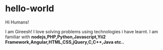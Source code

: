 # hello-world

Hi Humans!

I am Gireesh! I love solving problems using technologies i have learnt. I am familiar with **nodejs,PHP,Python,Javascript,Yii2 Framework,Angular,HTML,CSS,jQuery,C,C++,Java etc..** 
